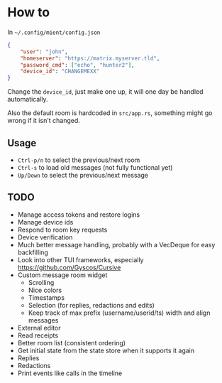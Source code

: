 # How to

In `~/.config/mient/config.json`
```json
{
    "user": "john",
    "homeserver": "https://matrix.myserver.tld",
    "password_cmd": ["echo", "hunter2"],
    "device_id": "CHANGEMEXX"
}
```

Change the `device_id`, just make one up, it will one day be handled automatically.

Also the default room is hardcoded in `src/app.rs`, something might go wrong if
it isn't changed.

## Usage

- `Ctrl-p/n` to select the previous/next room
- `Ctrl-s` to load old messages (not fully functional yet)
- `Up/Down` to select the previous/next message

## TODO

- Manage access tokens and restore logins
- Manage device ids
- Respond to room key requests
- Device verification
- Much better message handling, probably with a VecDeque for easy backfilling
- Look into other TUI frameworks, especially https://github.com/Gyscos/Cursive
- Custom message room widget
  - Scrolling
  - Nice colors
  - Timestamps
  - Selection (for replies, redactions and edits)
  - Keep track of max prefix (username/userid/ts) width and align messages
- External editor
- Read receipts
- Better room list (consistent ordering)
- Get initial state from the state store when it supports it again
- Replies
- Redactions
- Print events like calls in the timeline

